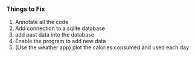 <!--
    source: Drafts.app
-->

### Things to Fix

1. Annotate all the code
2. Add connection to a sqlite database
3. add past data into the database
4. Enable the program to add new data
5. (Use the weather app) plot the calories consumed and used each day